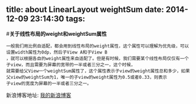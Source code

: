title: about LinearLayout weightSum
date: 2014-12-09 23:14:30
tags:
---


#**关于线性布局的weight和weightSum属性**


	一般我们用比例自适配，都会用到线性布局的weight属性，这个属性可以理解为优先级，可以设置width属性为0dp，然后子View A和子View B
	，就可以根据各自的weight属性来自适配了。但是有时候，我们需要某个线性布局仅仅有一个子view，而且需要为屏幕的宽带的一半或者三分之一，这个时候，
	就需要给父View一个weightSum属性了，这个属性表示子view的weight属性总和多少，如果父view的weightSum为1，唯一的子view的weight属性为0.5或者0.33，则表示
	子view的宽度为屏幕的一半或者三分之一。


	


新浪博客地址: [我的新浪博客](http://weibo.com/u/1709380933/home?wvr=5)
